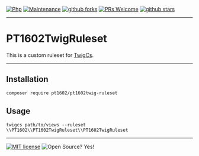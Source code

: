 [![Php](https://img.shields.io/badge/--blue?logo=php&logoColor=fff)](https://sass-lang.com/)
[![Maintenance](https://img.shields.io/badge/Maintained%3F-yes-blue.svg)](https://github.com/pt1602/PT1602TwigRuleset/graphs/commit-activity)
[![github forks](https://badgen.net/github/forks/pt1602/PT1602TwigRuleset/)](https://github.com/pt1602/PT1602TwigRuleset/network/)
[![PRs Welcome](https://img.shields.io/badge/PRs-welcome-blue.svg)](http://makeapullrequest.com)
[![github stars](https://img.shields.io/github/stars/pt1602/PT1602TwigRuleset.svg?style=social&label=Star&maxAge=2592000)](https://github.com/pt1602/PT1602TwigRuleset/stargazers/)

---

# PT1602TwigRuleset

This is a custom ruleset for [TwigCs](https://github.com/friendsoftwig/twigcs).

---

## Installation

```shell
composer require pt1602/pt1602twig-ruleset
```

## Usage

```shell
twigcs path/to/views --ruleset \\PT1602\\PT1602TwigRuleset\\PT1602TwigRuleset
```

---

[![MIT license](https://img.shields.io/badge/License-MIT-blue.svg)](https://lbesson.mit-license.org/)
![Open Source? Yes!](https://badgen.net/badge/Open%20Source%20%3F/Yes%21/blue?icon=github)